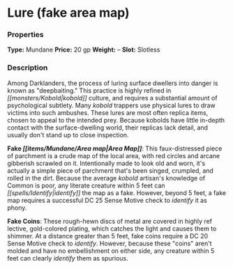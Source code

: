 ﻿---
Title: "Lure (fake area map)"
Type: "Mundane"
Price: "20 gp"
Weight: "–"
Slot: "Slotless"
Description: |
  "Among Darklanders, the process of luring surface dwellers into danger is known as "deepbaiting." This practice is highly refined in kobold culture, and requires a substantial amount of psychological subtlety. Many kobold trappers use physical lures to draw victims into such ambushes. These lures are most often replica items, chosen to appeal to the intended prey. Because kobolds have little in-depth contact with the surface-dwelling world, their replicas lack detail, and usually don't stand up to close inspection.
  **Fake Area Map**: This faux-distressed piece of parchment is a crude map of the local area, with red circles and arcane gibberish scrawled on it. Intentionally made to look old and worn, it's actually a simple piece of parchment that's been singed, crumpled, and rolled in the dirt. Because the average kobold artisan's knowledge of Common is poor, any literate creature within 5 feet can identify the map as a fake. However, beyond 5 feet, a fake map requires a successful DC 25 Sense Motive check to identify it as phony.
  **Fake Coins**: These rough-hewn discs of metal are covered in highly ref lective, gold-colored plating, which catches the light and causes them to shimmer. At a distance greater than 5 feet, fake coins require a DC 20 Sense Motive check to identify. However, because these "coins" aren't molded and have no embellishment on either side, any creature within 5 feet can clearly identify them as spurious."
Sources: "['Kobolds of Golarion']"
---

# Lure (fake area map)

### Properties

**Type:** Mundane **Price:** 20 gp **Weight:** – **Slot:** Slotless

### Description

Among Darklanders, the process of luring surface dwellers into danger is known as "deepbaiting." This practice is highly refined in _[[monsters/Kobold|kobold]]_ culture, and requires a substantial amount of psychological subtlety. Many _kobold_ trappers use physical lures to draw victims into such ambushes. These lures are most often replica items, chosen to appeal to the intended prey. Because kobolds have little in-depth contact with the surface-dwelling world, their replicas lack detail, and usually don't stand up to close inspection.

**Fake _[[items/Mundane/Area map|Area Map]]_**: This faux-distressed piece of parchment is a crude map of the local area, with red circles and arcane gibberish scrawled on it. Intentionally made to look old and worn, it's actually a simple piece of parchment that's been singed, crumpled, and rolled in the dirt. Because the average _kobold_ artisan's knowledge of Common is poor, any literate creature within 5 feet can _[[spells/Identify|identify]]_ the map as a fake. However, beyond 5 feet, a fake map requires a successful DC 25 Sense Motive check to _identify_ it as phony.

**Fake Coins**: These rough-hewn discs of metal are covered in highly ref lective, gold-colored plating, which catches the light and causes them to shimmer. At a distance greater than 5 feet, fake coins require a DC 20 Sense Motive check to _identify_. However, because these "coins" aren't molded and have no embellishment on either side, any creature within 5 feet can clearly _identify_ them as spurious.

